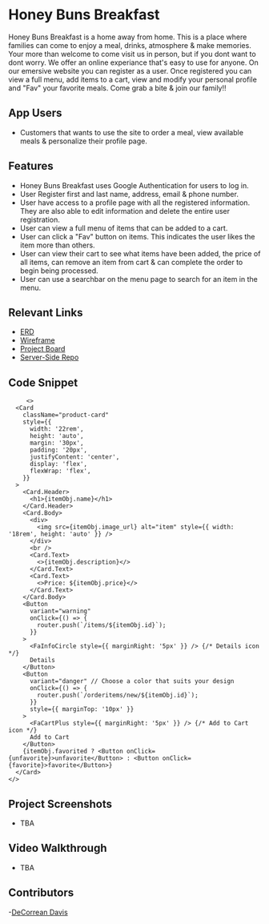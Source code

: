 # Honey Buns Breakfast
Honey Buns Breakfast is a home away from home. This is a place where families can come to enjoy a meal, drinks, atmosphere & make memories. Your more than welcome to come visit us in person, but if you dont want to dont worry. We offer an online experiance that's easy to use for anyone. On our emersive website you can register as a user. Once registered you can view a full menu, add items to a cart, view and modify your personal profile and "Fav" your favorite meals. Come grab a bite & join our family!!

## App Users
- Customers that wants to use the site to order a meal, view available meals & personalize their profile page.
## Features
- Honey Buns Breakfast uses Google Authentication for users to log in.
- User Register first and last name, address, email & phone number.
- User have access to a profile page with all the registered information. They are also able to edit information and delete the entire user registration.
- User can view a full menu of items that can be added to a cart.
- User can click a "Fav" button on items. This indicates the user likes the item more than others.
- User can view their cart to see what items have been added, the price of all items, can remove an item from cart &  can complete the order to begin being processed.
- User can use a searchbar on the menu page to search for an item in the menu. 
## Relevant Links
- [ERD](https://dbdiagram.io/d/64e04ba902bd1c4a5e0938fc)
- [Wireframe](https://www.figma.com/file/Xyiq3smayE3fCCUuhwtB65/Honey-Buns?type=whiteboard&node-id=1-119&t=S4dgDRVdnUvEpbhM-0)
- [Project Board](https://github.com/users/DeCorreanD/projects/6)
- [Server-Side Repo](https://github.com/DeCorreanD/Honey-Buns-Server-Side)
## Code Snippet
         <>
      <Card
        className="product-card"
        style={{
          width: '22rem',
          height: 'auto',
          margin: '30px',
          padding: '20px',
          justifyContent: 'center',
          display: 'flex',
          flexWrap: 'flex',
        }}
      >
        <Card.Header>
          <h1>{itemObj.name}</h1>
        </Card.Header>
        <Card.Body>
          <div>
            <img src={itemObj.image_url} alt="item" style={{ width: '18rem', height: 'auto' }} />
          </div>
          <br />
          <Card.Text>
            <>{itemObj.description}</>
          </Card.Text>
          <Card.Text>
            <>Price: ${itemObj.price}</>
          </Card.Text>
        </Card.Body>
        <Button
          variant="warning"
          onClick={() => {
            router.push(`/items/${itemObj.id}`);
          }}
        >
          <FaInfoCircle style={{ marginRight: '5px' }} /> {/* Details icon */}
          Details
        </Button>
        <Button
          variant="danger" // Choose a color that suits your design
          onClick={() => {
            router.push(`/orderitems/new/${itemObj.id}`);
          }}
          style={{ marginTop: '10px' }}
        >
          <FaCartPlus style={{ marginRight: '5px' }} /> {/* Add to Cart icon */}
          Add to Cart
        </Button>
        {itemObj.favorited ? <Button onClick={unfavorite}>unfavorite</Button> : <Button onClick={favorite}>favorite</Button>}
      </Card>
    </>

## Project Screenshots
- TBA
## Video Walkthrough
- TBA
## Contributors
-[DeCorrean Davis](https://github.com/DeCorreanD)
